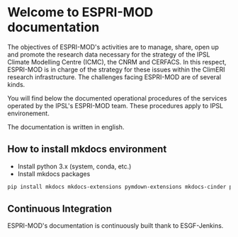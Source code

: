 # Welcome to ESPRI-MOD documentation

The objectives of ESPRI-MOD's activities are to manage, share, open up and promote the research
 data necessary for the strategy of the IPSL Climate Modelling Centre (ICMC), the CNRM and 
 CERFACS. In this respect, ESPRI-MOD is in charge of the strategy for these issues within the 
 ClimERI research infrastructure. The challenges facing ESPRI-MOD are of several kinds.

You will find below the documented operational procedures of the services operated by the 
IPSL's ESPRI-MOD team. These procedures apply to IPSL environement.

The documentation is written in english.

## How to install mkdocs environment

* Install python 3.x (system, conda, etc.)
* Install mkdocs packages

```bash
pip install mkdocs mkdocs-extensions pymdown-extensions mkdocs-cinder pygments
```

## Continuous Integration

ESPRI-MOD's documentation is continuously built thank to ESGF-Jenkins.